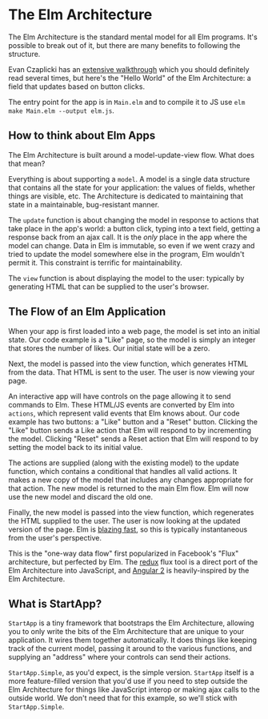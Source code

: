 # The Elm Architecture

The Elm Architecture is the standard mental model for all Elm programs. It's possible to break out of it, but there are many benefits to following the structure.

Evan Czaplicki has an [extensive walkthrough](https://github.com/evancz/elm-architecture-tutorial) which you should definitely read several times, but here's the "Hello World" of the Elm Architecture: a field that updates based on button clicks.

The entry point for the app is in `Main.elm` and to compile it to JS use `elm make Main.elm --output elm.js`.

## How to think about Elm Apps

The Elm Architecture is built around a model-update-view flow. What does that mean?

Everything is about supporting a `model`. A model is a single data structure that contains all the state for your application: the values of fields, whether things are visible, etc. The Architecture is dedicated to maintaining that state in a maintainable, bug-resistant manner.

The `update` function is about changing the model in response to actions that take place in the app's world: a button click, typing into a text field, getting a response back from an ajax call. It is the *only* place in the app where the model can change. Data in Elm is immutable, so even if we went crazy and tried to update the model somewhere else in the program, Elm wouldn't permit it. This constraint is terrific for maintainability.

The `view` function is about displaying the model to the user: typically by generating HTML that can be supplied to the user's browser.

## The Flow of an Elm Application

When your app is first loaded into a web page, the model is set into an initial state. Our code example is a "Like" page, so the model is simply an integer that stores the number of likes. Our initial state will be a zero.

Next, the model is passed into the view function, which generates HTML from the data. That HTML is sent to the user. The user is now viewing your page.

An interactive app will have controls on the page allowing it to send commands to Elm. These HTML/JS events are converted by Elm into `actions`, which represent valid events that Elm knows about. Our code example has two buttons: a "Like" button and a "Reset" button. Clicking the "Like" button sends a Like action that Elm will respond to by incrementing the model. Clicking "Reset" sends a Reset action that Elm will respond to by setting the model back to its initial value.

The actions are supplied (along with the existing model) to the update function, which contains a conditional that handles all valid actions. It makes a new copy of the model that includes any changes appropriate for that action. The new model is returned to the main Elm flow. Elm will now use the new model and discard the old one.

Finally, the new model is passed into the view function, which regenerates the HTML supplied to the user. The user is now looking at the updated version of the page. Elm is [blazing fast](http://elm-lang.org/blog/blazing-fast-html), so this is typically instantaneous from the user's perspective.

This is the "one-way data flow" first popularized in Facebook's "Flux" architecture, but perfected by Elm. The [redux](https://github.com/rackt/redux) flux tool is a direct port of the Elm Architecture into JavaScript, and [Angular 2](https://github.com/angular/angular) is heavily-inspired by the Elm Architecture.

## What is StartApp?

`StartApp` is a tiny framework that bootstraps the Elm Architecture, allowing you to only write the bits of the Elm Architecture that are unique to your application. It wires them together automatically. It does things like keeping track of the current model, passing it around to the various functions, and supplying an "address" where your controls can send their actions.

`StartApp.Simple`, as you'd expect, is the simple version. `StartApp` itself is a more feature-filled version that you'd use if you need to step outside the Elm Architecture for things like JavaScript interop or making ajax calls to the outside world. We don't need that for this example, so we'll stick with `StartApp.Simple`.
